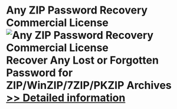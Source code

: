 # Any ZIP Password Recovery Commercial License<br />![Any ZIP Password Recovery Commercial License](https://mycommerce.akamaized.net/api/pimages/P300996008/BIG/300996008.PNG)<br />Recover Any Lost or Forgotten Password for ZIP/WinZIP/7ZIP/PKZIP Archives<br />[>> Detailed information](https://secure.shareit.com/shareit/product.html?productid=300996008&affiliateid=200057808)